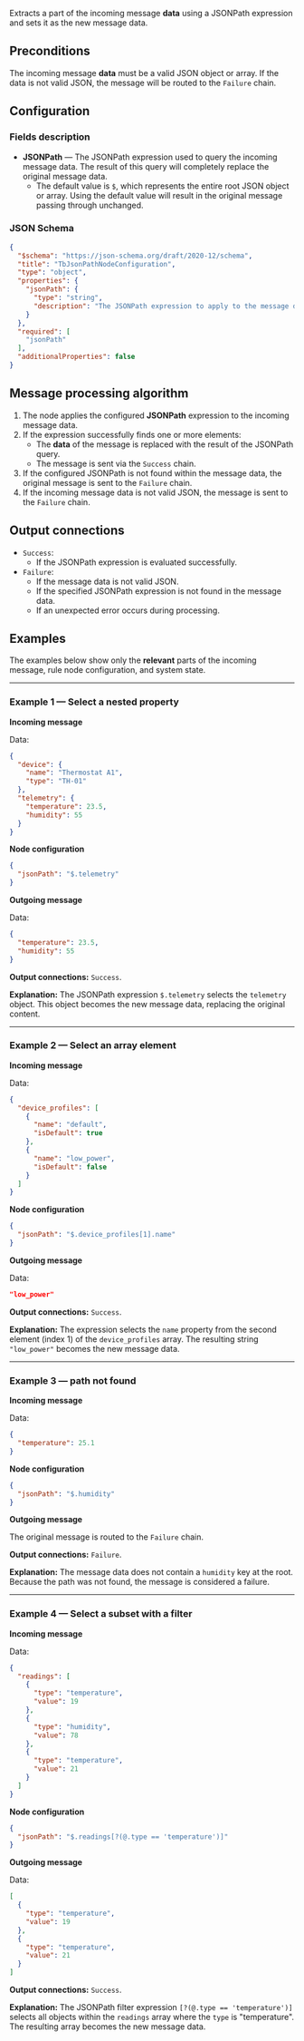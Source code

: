 Extracts a part of the incoming message **data** using a JSONPath expression and sets it as the new message data.

## Preconditions

The incoming message **data** must be a valid JSON object or array. If the data is not valid JSON, the message will be routed to the `Failure` chain.

## Configuration

### Fields description

* **JSONPath** — The JSONPath expression used to query the incoming message data. The result of this query will completely replace the
  original message data.
    * The default value is `$`, which represents the entire root JSON object or array. Using the default value will result in the original message passing through unchanged.

### JSON Schema

```json
{
  "$schema": "https://json-schema.org/draft/2020-12/schema",
  "title": "TbJsonPathNodeConfiguration",
  "type": "object",
  "properties": {
    "jsonPath": {
      "type": "string",
      "description": "The JSONPath expression to apply to the message data."
    }
  },
  "required": [
    "jsonPath"
  ],
  "additionalProperties": false
}
```

## Message processing algorithm

1. The node applies the configured **JSONPath** expression to the incoming message data.
2. If the expression successfully finds one or more elements:
    * The **data** of the message is replaced with the result of the JSONPath query.
    * The message is sent via the `Success` chain.
3. If the configured JSONPath is not found within the message data, the original message is sent to the `Failure` chain.
4. If the incoming message data is not valid JSON, the message is sent to the `Failure` chain.

## Output connections

* `Success`:
    * If the JSONPath expression is evaluated successfully.
* `Failure`:
    * If the message data is not valid JSON.
    * If the specified JSONPath expression is not found in the message data.
    * If an unexpected error occurs during processing.

## Examples

The examples below show only the **relevant** parts of the incoming message, rule node configuration, and system state.

-----

### Example 1 — Select a nested property

**Incoming message**

Data:

```json
{
  "device": {
    "name": "Thermostat A1",
    "type": "TH-01"
  },
  "telemetry": {
    "temperature": 23.5,
    "humidity": 55
  }
}
```

**Node configuration**

```json
{
  "jsonPath": "$.telemetry"
}
```

**Outgoing message**

Data:

```json
{
  "temperature": 23.5,
  "humidity": 55
}
```

**Output connections:** `Success`.

**Explanation:** The JSONPath expression `$.telemetry` selects the `telemetry` object. This object becomes the new message data, replacing the original content.

-----

### Example 2 — Select an array element

**Incoming message**

Data:

```json
{
  "device_profiles": [
    {
      "name": "default",
      "isDefault": true
    },
    {
      "name": "low_power",
      "isDefault": false
    }
  ]
}
```

**Node configuration**

```json
{
  "jsonPath": "$.device_profiles[1].name"
}
```

**Outgoing message**

Data:

```json
"low_power"
```

**Output connections:** `Success`.

**Explanation:** The expression selects the `name` property from the second element (index 1) of the `device_profiles` array. The resulting string `"low_power"` becomes the new
message data.

-----

### Example 3 — path not found

**Incoming message**

Data:

```json
{
  "temperature": 25.1
}
```

**Node configuration**

```json
{
  "jsonPath": "$.humidity"
}
```

**Outgoing message**

The original message is routed to the `Failure` chain.

**Output connections:** `Failure`.

**Explanation:** The message data does not contain a `humidity` key at the root. Because the path was not found, the message is considered a failure.

-----

### Example 4 — Select a subset with a filter

**Incoming message**

Data:

```json
{
  "readings": [
    {
      "type": "temperature",
      "value": 19
    },
    {
      "type": "humidity",
      "value": 78
    },
    {
      "type": "temperature",
      "value": 21
    }
  ]
}
```

**Node configuration**

```json
{
  "jsonPath": "$.readings[?(@.type == 'temperature')]"
}
```

**Outgoing message**

Data:

```json
[
  {
    "type": "temperature",
    "value": 19
  },
  {
    "type": "temperature",
    "value": 21
  }
]
```

**Output connections:** `Success`.

**Explanation:** The JSONPath filter expression `[?(@.type == 'temperature')]` selects all objects within the `readings` array where the `type` is "temperature". The resulting
array becomes the new message data.
